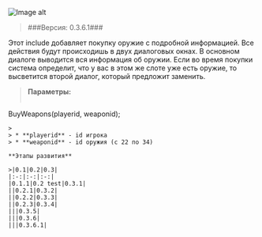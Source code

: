 ![Image alt](http://pawn-wiki.ru/uploads/imgs/img_1466732388__bw-logo.png)
> ###Версия: 0.3.6.1###

Этот include добавляет покупку оружие с подробной информацией. Все действия будут происходишь в двух диалоговых окнах. В основном диалоге выводится вся информация об оружии. Если во время покупки система определит, что у вас в этом же слоте уже есть оружие, то высветится второй диалог, который предложит заменить.

> **Параметры:**
> 
> ```pawn
BuyWeapons(playerid, weaponid);
```
> 
> * **playerid** - id игрока
> * **weaponid** - id оружия (с 22 по 34)

**Этапы развития**

>|0.1|0.2|0.3|
|:-:|:-:|:-:|
|0.1.1|0.2 test|0.3.1|
||0.2.1|0.3.2|
||0.2.2|0.3.3|
||0.2.3|0.3.4|
|||0.3.5|
|||0.3.6|
|||0.3.6.1|
